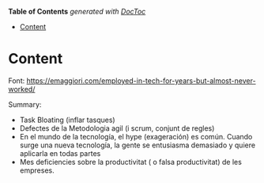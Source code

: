 <!-- START doctoc generated TOC please keep comment here to allow auto update -->
<!-- DON'T EDIT THIS SECTION, INSTEAD RE-RUN doctoc TO UPDATE -->
**Table of Contents**  *generated with [DocToc](https://github.com/thlorenz/doctoc)*

- [Content](#content)

<!-- END doctoc generated TOC please keep comment here to allow auto update -->

# Content

Font: <https://emaggiori.com/employed-in-tech-for-years-but-almost-never-worked/>

Summary:

- Task Bloating (inflar tasques)
- Defectes de la Metodologia agil (i scrum, conjunt de regles)
- En el mundo de la tecnología, el hype (exageración) es común. Cuando surge una nueva tecnología, la gente se entusiasma demasiado y quiere aplicarla en todas partes
- Mes deficiencies sobre la productivitat ( o falsa productivitat) de les empreses.
